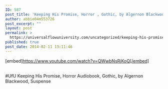 ```yaml
---
ID: 587
post_title: 'Keeping His Promise, Horror , Gothic, by Algernon Blackwood, Suspense #UfU'
author: abbie04m553726
post_excerpt: ""
layout: post
permalink: >
  https://universalflowuniversity.com/uncategorized/keeping-his-promise-horror-gothic-by-algernon-blackwood-suspense-ufu/
published: true
post_date: 2014-02-11 13:11:46
---
```

[embed]https://www.youtube.com/watch?v=QWwbNsRjKoQ[/embed]</br></br>
<p>#UfU Keeping His Promise, Horror Audiobook, Gothic, by Algernon Blackwood, Suspense </p>